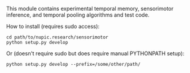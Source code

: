 This module contains experimental temporal memory, sensorimotor inference, 
and temporal pooling algorithms and test code. 

How to install (requires sudo access):

	cd path/to/nupic.research/sensorimotor
	python setup.py develop

Or (doesn't require sudo but does require manual PYTHONPATH setup):

	python setup.py develop --prefix=/some/other/path/

